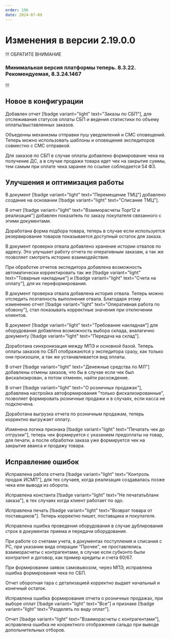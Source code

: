 ```yaml
---
order: 196
date: 2024-07-09
---
```


# Изменения в версии 2.19.0.0

!!! ОБРАТИТЕ ВНИМАНИЕ
### Минимальная версия платформы теперь. 8.3.22. Рекомендуемая, 8.3.24.1467
!!!

## Новое в конфигурации

Добавлен отчет [!badge variant="light" text="Заказы по СБП"], для отслеживания статусов оплаты СБП и ведения статистики по объему оплаты/выставленных заказов.

Объеденны механизмы отправки пуш уведомлений и СМС оповещений. Теперь можно использовать шаблоны и оповещения экспедиторов совместно с СМС отправкой. 

Для заказов по СБП в случае оплаты добавлено формирование чека на получение ДС, а в случае продажи товара идет чек на закрытие суммы, тем самым при оплате чека заранее по ссылке соблюдается 54 ФЗ.

## Улучшения и оптимизация работы

В документ [!badge variant="light" text="Перемещение ТМЦ"] добавлено создание на основании [!badge variant="light" text="Списание ТМЦ"]. 

В отчет [!badge variant="light" text="Взаиморасчеты Торг12 и реализация"] добавлен показатель по заказу покупателя связанного с этими документами. 

Доработана форма подбора товара, теперь в случае если используется резервирование товаров показывается доступный остаток для заказа.

В документ проверки отвала добавлено хранение истории отвалов по адресу. Это улучшает работу отчета по оперативным заказам, а так же позволяет смотреть историю взаимодействия.

При обработке отчетов экспедитора добавлена возможность автоматически корректировать так же [!badge variant="light" text="Товарные накладные"] и [!badge variant="light" text="Счета на оплату"], для их переформирования. 

В документ проверка отвала добавлена история отвала. Теперь можно отследить поэтапность выполнения отвала. Благодаря этому изменению отчет [!badge variant="light" text="Оперативная работа по обзвону"], стал показывать корректные значения при отключении клиентов. 

В документ [!badge variant="light" text="Требование накладная"] для оборудования добавлена возможность выбора склада, аналагично документу [!badge variant="light" text="Передача на склад"].

Доработана синхронизация между МПЭ и основной базой. Теперь оплаты заказов по СБП отображаются у экспедитора сразу, как только они произошли, а так же устанавливается вид оплаты. 

В отчет [!badge variant="light" text="Денежные средства по МЛ"] добавлены отмены заказов, что бы в случае если чек был фискализирован, а потом отменен, найти расхождение.

В отчет [!badge variant="light" text="О розничных продажах"], добавлена настройка автоформирования "только фискализированные", позволяет формировать розничные продажи и в случаях, если касса не подключена. 

Доработана выгрузка отчета по розничным продажам, теперь корректно выгружает оплату.

Изменена логика признака [!badge variant="light" text="Печатать чек до отгрузки"], теперь чек формируется с указанием предоплаты на товар, для печати, а после обработки заказа уже формируется чек на закрытие аванса и продажу товара.

## Исправление ошибок

Исправлена работа отчета [!badge variant="light" text="Контроль продаж ИСМП"], для тех случаев, когда реализация создавалась позже чека или вывода из оборота.

Исправлена константа [!badge variant="light" text="Не печататьбланк заказа"], в тех случаях когда клиент работает по эдо.

Исправлена печать [!badge variant="light" text="Возврат товара от поставщиков"]. Теперь корректно пишет, поставщика и покупателя. 

Исправлена ошибка проведения оборудования в случае дублирования строк в документах приема и передачи оборудования.

При работе со счетами учета, в документах поступления и списания с РС, при указании вида операции "Прочее", не проставлялись взаиморасчеты с контрагентами, в случае если субконто были контрагент и договор, как пример кредиты и счета 60/67.

При формировании заявок самовывозом, через МПЭ, исправлена ошибка формирования чека по СБП.

Отчет оборотная тара с детализацией корректно выдает начальный и конечный остаток.

Исправлена ошибка формирования отчета о розничных продажах, при выборе оплат [!badge variant="light" text="Все"] и признаке [!badge variant="light" text="Разделять по виду оплат"].

Отчет [!badge variant="light" text="Взаиморасчеты с контрагентами"], исправлена ошибка не кооректного отображения сальдо при выводе допольнительных отборов.
